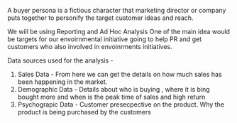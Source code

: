 A buyer persona  is a  fictious character that marketing director or company puts together to personify the target customer ideas and reach.

We will be using Reporting and Ad Hoc Analysis 
One of the main idea would be targets for our envoirnmental initiative going to help PR and get customers who also involved in envoinrments initiatives.


Data sources used for the analysis -

1) Sales Data  - From here we can get the details on how much sales has been happening in the market.
2) Demographic Data - Details about who is buying , where it is bing bought more and when is the peak time of sales and high return 
3) Psychograpic Data - Customer presecpective on the product. Why the product is being purchased by the customers
   


